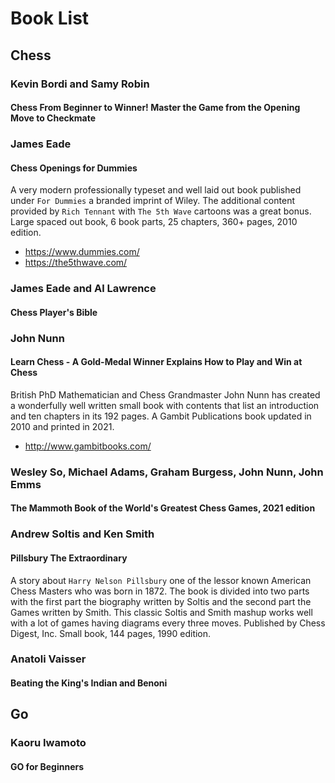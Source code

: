 # Book List

## Chess

### Kevin Bordi and Samy Robin

#### Chess From Beginner to Winner! Master the Game from the Opening Move to Checkmate

### James Eade

#### Chess Openings for Dummies

A very modern professionally typeset and well laid out book published under `For Dummies` a branded imprint of Wiley. The additional content
provided by `Rich Tennant` with `The 5th Wave` cartoons was a great bonus. Large spaced out book, 6 book parts, 25 chapters, 360+ pages, 2010 edition.

- https://www.dummies.com/
- https://the5thwave.com/

### James Eade and Al Lawrence

#### Chess Player's Bible

### John Nunn

#### Learn Chess - A Gold-Medal Winner Explains How to Play and Win at Chess

British PhD Mathematician and Chess Grandmaster John Nunn has created a wonderfully well written small book with contents that list an introduction and ten chapters in its 192 pages. A Gambit Publications book updated in 2010 and printed in 2021.

- http://www.gambitbooks.com/

### Wesley So, Michael Adams, Graham Burgess, John Nunn, John Emms

#### The Mammoth Book of the World's Greatest Chess Games, 2021 edition

### Andrew Soltis and Ken Smith

#### Pillsbury The Extraordinary

A story about `Harry Nelson Pillsbury` one of the lessor known American Chess Masters who was born in 1872. The book is divided into two parts with the first part the biography written by Soltis and the second part the Games written by Smith. This classic Soltis and Smith mashup works well with a lot of games having diagrams every three moves. Published by Chess Digest, Inc. Small book, 144 pages, 1990 edition.

### Anatoli Vaisser

#### Beating the King's Indian and Benoni

## Go

### Kaoru Iwamoto

#### GO for Beginners
